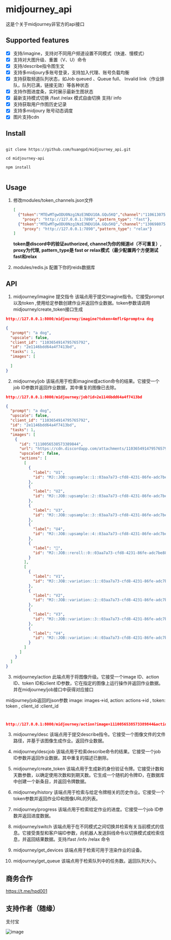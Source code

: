 # midjourney_api
这是个关于midjourney非官方的api接口

## Supported features

- [x] 支持/imagine，支持对不同用户频道设置不同模式（快速、慢模式）
- [x] 支持对大图升级、重置（V、U）命令
- [x] 支持/describe指令图生文
- [x] 支持多midjoury多账号登录，支持加入代理、账号负载均衡
- [x] 支持获取频道队列状态，如Job queued 、Queue full、 Invalid link（作业排队，队列已满，链接无效）等各种状态
- [x] 支持作图进度条，实时展示最新生图状态
- [x] 最新支持模式切换 /fast /relax 模式自由切换 支持/ info
- [x] 支持获取用户作图历史记录
- [x] 支持多midjoury 账号动态调度
- [x] 图片支持cdn
##  Install


```

git clone https://github.com/huangpd/midjourney_api.git

```

```
cd midjourney-api 

```

```
npm install 


```

##  Usage

1. 修改modules/token_channels.json文件

    ```json
    [
      {"token":"MTEwMTgwODU0Nzg1NzE3NDU1OA.GQu5KQ","channel":"1106130756494962778",
        "proxy": "http://127.0.0.1:7890","pattern_type": "fast"},
      {"token":"MTEwMTgwODU0Nzg1NzE3NDU1OA.GQu5KQ","channel":"1306980756494962709",
        "proxy": "http://127.0.0.1:7890","pattern_type": "relax"}
    ]

    ```
    **token是discord中的验证authorized, channel为你的频道id（不可重复）, proxy为代理, pattern_type是 fast or relax模式（最少配置两个方便测试fast和relax**

2. modules/redis.js 配置下你的reids数据库


## API

1. midjourney/imagine 提交指令
该端点用于提交imagine指令。它接受prompt以及token ,使用给定参数创建作业并返回作业数据。token参数请调用midjourney/create_token接口生成

```json
http://127.0.0.1:8000/midjourney/imagine?token=4mflr&prompt=a dog

{
  "prompt": "a dog",
  "upscale": false,
  "client_id": "1103654914795765792",
  "id": "2e1146bdd64a4f7413bd",
  "tasks": 1,
  "images": [
    
  ]
}

```

2. midjourney/job
该端点用于检索imagine或action命令的结果。它接受一个job ID参数并返回作业数据，其中重复的图像已去除。
``` json
http://127.0.0.1:8000/midjourney/job?id=2e1146bdd64a4f7413bd

{
  "prompt": "a dog",
  "upscale": false,
  "client_id": "1103654914795765792",
  "id": "2e1146bdd64a4f7413bd",
  "tasks": 1,
  "images": [
    {
      "id": "1110056538573389844",
      "url": "https://cdn.discordapp.com/attachments/1103654914795765792/1110056538078449734/gvance_a_dog_id2e1146bdd64a4f7413bd_03aa7a73-cfd8-4231-86fe-adc7be88c983.png",
      "upscaled": false,
      "actions": [
        [
          {
            "label": "U1",
            "id": "MJ::JOB::upsample::1::03aa7a73-cfd8-4231-86fe-adc7be88c983"
          },
          {
            "label": "U2",
            "id": "MJ::JOB::upsample::2::03aa7a73-cfd8-4231-86fe-adc7be88c983"
          },
          {
            "label": "U3",
            "id": "MJ::JOB::upsample::3::03aa7a73-cfd8-4231-86fe-adc7be88c983"
          },
          {
            "label": "U4",
            "id": "MJ::JOB::upsample::4::03aa7a73-cfd8-4231-86fe-adc7be88c983"
          },
          {
            "label": "🔄",
            "id": "MJ::JOB::reroll::0::03aa7a73-cfd8-4231-86fe-adc7be88c983::SOLO"
          }
        ],
        [
          {
            "label": "V1",
            "id": "MJ::JOB::variation::1::03aa7a73-cfd8-4231-86fe-adc7be88c983"
          },
          {
            "label": "V2",
            "id": "MJ::JOB::variation::2::03aa7a73-cfd8-4231-86fe-adc7be88c983"
          },
          {
            "label": "V3",
            "id": "MJ::JOB::variation::3::03aa7a73-cfd8-4231-86fe-adc7be88c983"
          },
          {
            "label": "V4",
            "id": "MJ::JOB::variation::4::03aa7a73-cfd8-4231-86fe-adc7be88c983"
          }
        ]
      ]
    }
  ]
}
```

3. midjourney/action
此端点用于将图像升级。它接受一个image ID、action ID、token ID和client ID参数，它在指定的图像上运行操作并返回作业数据。并在midjourney/job接口中获得对应接口

midjourney/job返回的json参数
image: images->id, action: actions->id , token: token , client_id :client_id

```json


http://127.0.0.1:8000/midjourney/action?image=1110056538573389844&action=MJ::JOB::upsample::1::03aa7a73-cfd8-4231-86fe-adc7be88c983&token=4mflr&client_id=1103654914795765792

```

3. midjourney/desc
该端点用于提交describe指令。它接受一个图像文件的文件路径，并基于该图像生成作业。返回作业数据。

4. midjourney/descjob
该端点用于检索describe命令的结果。它接受一个job ID参数并返回作业数据，其中重复的描述已删除。

5. midjourney/create_token
该端点用于生成新的身份验证令牌。它接受计数和天数参数，以确定使用次数和到期天数。它生成一个随机的令牌ID，在数据库中创建一个新条目，并返回令牌数据。

6. midjourney/history
该端点用于检索与给定令牌相关的历史作业。它接受一个token参数并返回作业ID和图像URL的列表。

7. midjourney/progress
该端点用于检索给定作业的进度。它接受一个job ID参数并返回进度数据。

8. midjourney/switch
该端点用于在不同模式之间切换并检索有关当前模式的信息。它接受类型和客户端ID参数，向机器人发送斜线命令以切换模式或检索信息，并返回结果数据。支持/fast /info /relax 命令

9. midjourney/get_devices
该端点用于检索可用于渲染作业的设备。

10. midjourney/get_queue
该端点用于检索队列中的任务数。返回队列大小。

## 商务合作
https://t.me/hpd001

## 支持作者（随缘）
支付宝
 
![image](https://github.com/huangpd/midjourney_api/assets/29889615/2f8df2b8-5c7d-41a4-8d2b-7e2ba3912e59)


